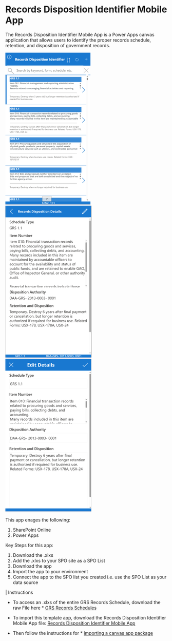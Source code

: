 # Records Disposition Identifier Mobile App

The Records Disposition Identifier Mobile App is a Power Apps canvas application that allows users to identify the proper records schedule, retention, and disposition of government records.

![App Image](https://github.com/TaraCTS/Images-and-Logos/blob/main/MainScreen_Resized_Resized.png)
![App Image](https://github.com/TaraCTS/Images-and-Logos/blob/main/DetailsScreen_Resized.png)
![App Image](https://github.com/TaraCTS/Images-and-Logos/blob/main/EditScreen_Resized.png)

This app enages the following:
1. SharePoint Online
2. Power Apps

Key Steps for this app:
1. Download the .xlxs
2. Add the .xlxs to your SPO site as a SPO List
3. Download the app
4. Import the app to your environment
5. Connect the app to the SPO list you created i.e. use the SPO List as your data source

| Instructions

* To access an .xlxs of the entire GRS Records Schedule, download the raw File here * [GRS Records Schedules](https://github.com/TaraCTS/Manifest/blob/main/Sample%20Apps/Demo/Records%20Disposition%20Identifier%20Mobile%20App/GRS%20Records%20Schedules.xlsx)

* To import this template app, download the Records Disposition Identifier Mobile App file: [Records Disposition Identifier Mobile App](https://github.com/TaraCTS/Manifest/blob/main/Demos/Records%20Disposition%20Identifier%20Mobile%20App/RecordsDispositionIdentifierMobileApp_20240327191404.zip)

* Then follow the instructions for * [importing a canvas app package](https://www.docs.microsoft.com/en-us/powerapps/maker/canvas-apps/export-import-app#importing-a-canvas-app-package)
